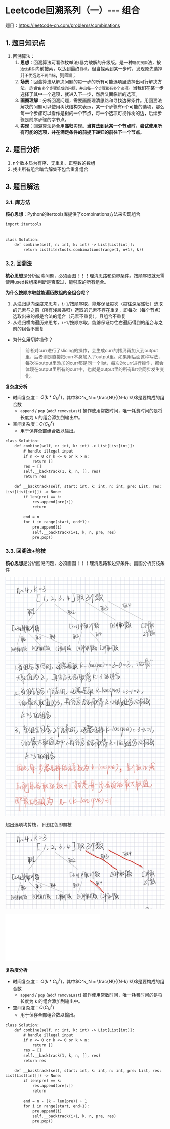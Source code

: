 <h1>Leetcode回溯系列（一）--- 组合</h1>


题目：<https://leetcode-cn.com/problems/combinations>

<h2>1. 题目知识点</h2>

1. 回溯算法：
    1. **思想**：回溯算法可看作枚举法/暴力破解的升级版。是一种`选优搜索`法，按`选优条件`向前搜索，以达到最终`目标`。但当探索到某一步时，发现原先选择并`不优`或`达不到目标`，则`回溯`；
    2. **场景**：回溯算法从解决问题的每一步的所有可能选项里选择出可行解决方法，适合`由多个步骤组成的问题，并且每一个步骤都有多个选项`。当我们在某一步选择了其中一个选项，就进入下一步，然后又面临新的选项。
    3. **画图理解**：分析回溯问题，需要画图理清思路和寻找边界条件。用回溯法解决的问题可以使用树状结构来表示，某一个步骤有n个可能的选项，那么每一个步骤可以看作是树的一个节点，每一个选项可视作树的边，后续步骤是前序步骤的字节点。
    4. **实现**：回溯算法适合用**递归**实现。**当算法到达某一个节点时，尝试使用所有可能的选项，并在满足条件的前提下递归的前往下一个节点**。

<h2>2. 题目分析</h2>

1. n个数本质为有序、无重复、正整数的数组
2. 找出所有组合暗含解集不包含重复组合

<h2>3. 题目解法</h2>


<h3>3.1. 库方法</h3>

**核心思想**：Python的itertools库提供了combinations方法来实现组合

```
import itertools


class Solution:
    def combine(self, n: int, k: int) -> List[List[int]]:
        return list(itertools.combinations(range(1, n+1), k))
```

<h3>3.2. 回溯法</h3>

**核心思想**是分析回溯问题，必须画图！！！理清思路和边界条件。按顺序取就无需使用used数组来判断是否取过，能够取的所有组合。

**为什么按顺序取就能遍历数组的全组合呢？**

1. 从递归纵向深度来思考，`i+1`/按顺序取，能够保证每次（每往深层递归）选取的元素与之前（所有浅层递归）选取的元素不存在重复，即每次（每个节点）选取出来的都是合法的组合（元素不重复），且组合不重复
2. 从递归横向遍历来思考，`i+1`/按顺序取，能够保证每往右遍历得到的组合与之前的组合不重复

+ 为什么用切片操作？

    > 前者对curr进行了slicing的操作，会生成curr的拷贝再加入到output里，后者则是直接把curr本身加入了output里。如果用后面这种写法，每次往output里添加的curr都是同一个list，每次对curr进行操作，都会体现在output里所有的curr中，也就是output里的所有list会同步发生变化。
    
**复杂度分析**

+ 时间复杂度： $O(k * C^k_N)$，其中$C^k_N = \frac{N!}{(N-k)!k!}$是要构成的组合数
    + `append` / `pop` (`add`/ `removeLast`) 操作使用常数时间，唯一耗费时间的是将长度为 `k` 的组合添加到输出中。
+ 空间复杂度：$O(C^k_N)$
    + 用于保存全部组合数以输出。

    
```
class Solution:
    def combine(self, n: int, k: int) -> List[List[int]]:
        # handle illegal input
        if n <= 0 or k <= 0 or k > n:
            return []
        res = []
        self.__backtrack(1, k, n, [], res)
        return res

    def __backtrack(self, start: int, k: int, n: int, pre: List, res: List[List[int]]) -> None:
        if len(pre) == k:
            res.append(pre[:])
            return
        
        end = n 
        for i in range(start, end+1):
            pre.append(i)
            self.__backtrack(i+1, k, n, pre, res)
            pre.pop()
```

<h3>3.3. 回溯法+剪枝</h3>

**核心思想**是分析回溯问题，必须画图！！！理清思路和边界条件。画图分析剪枝条件

![-w1000](../media/15860952116770.jpg)

超出选项均剪枝，下图红色即剪枝

![](../media/15860961568540.jpg)

![-w](../media/lc0077-组合.pdf)


**复杂度分析**

+ 时间复杂度： $O(k * C^k_N)$，其中$C^k_N = \frac{N!}{(N-k)!k!}$是要构成的组合数
    + `append` / `pop` (`add`/ `removeLast`) 操作使用常数时间，唯一耗费时间的是将长度为 `k` 的组合添加到输出中。
+ 空间复杂度：$O(C^k_N)$
    + 用于保存全部组合数以输出。

```
class Solution:
    def combine(self, n: int, k: int) -> List[List[int]]:
        # handle illegal input
        if n <= 0 or k <= 0 or k > n:
            return []
        res = []
        self.__backtrack(1, k, n, [], res)
        return res

    def __backtrack(self, start: int, k: int, n: int, pre: List, res: List[List[int]]) -> None:
        if len(pre) == k:
            res.append(pre[:])
            return
        
        end = n - (k - len(pre)) + 1
        for i in range(start, end+1):
            pre.append(i)
            self.__backtrack(i+1, k, n, pre, res)
            pre.pop()
```
